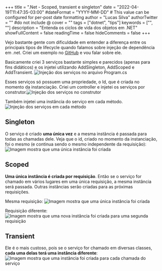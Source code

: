 +++
title = ".Net - Scoped, transient e singleton"
date = "2022-04-19T11:47:35-03:00"
#dateFormat = "YYYY-MM-DD" # This value can be configured for per-post date formatting
author = "Lucas Silva"
authorTwitter = "" #do not include @
cover = ""
tags = ["dotnet", "tips"]
keywords = ["", ""]
description = "Entenda os ciclos de vida dos objetos em .NET"
showFullContent = false
readingTime = false
hideComments = false
+++

Vejo bastante gente com dificuldade em entender a diferença entre os principais tipos de lifecycle quando falamos sobre injeção de dependência em .net. Criei um exemplo no [GitHub](https://github.com/lukelima/LifecycleExample.) e vou falar sobre ele.

Basicamente criei 3 serviços bastante simples e parecidos (apenas para fins didáticos) e os injetei utilizando AddSingleton, AddScoped e AddTransient.
![Injeção dos serviços no arquivo Program.cs](https://dev-to-uploads.s3.amazonaws.com/uploads/articles/8noxoqf10ivwjukmajcf.png)
 
Esses serviços só possuem uma propriedade, o Id, que é criada no momento da instanciação. 
Criei um controller e injetei os serviços por construtor.![Injeção dos serviços no construtor](https://dev-to-uploads.s3.amazonaws.com/uploads/articles/gtxlecy6yja6fdi733us.png)

Também injetei uma instância do serviço em cada método.
![Injeção dos serviços em cada método](https://dev-to-uploads.s3.amazonaws.com/uploads/articles/sbzeyh86fimx3xji9aeu.png)

## Singleton
O serviço é criado **uma única vez** e a mesma instância é passada para todas as chamadas dele. Veja que o id, criado no momento da instanciação, foi o mesmo (e continua sendo o mesmo independente da requisição): 
![Imagem mostra que uma única instância foi criada](https://dev-to-uploads.s3.amazonaws.com/uploads/articles/djf0pqcgxgmr0k59iem2.png)

## Scoped
**Uma única instância é criada por requisição**. Então se o serviço for chamado em vários lugares em uma única requisição, a mesma instância será passada. Outras instâncias serão criadas para as próximas requisições.

Mesma requisição:
![Imagem mostra que uma única instância foi criada](https://dev-to-uploads.s3.amazonaws.com/uploads/articles/wxkot9z4wtnarvh9hvxt.png)

Requisição diferente:
![Imagem mostra que uma nova instância foi criada para uma segunda requisição](https://dev-to-uploads.s3.amazonaws.com/uploads/articles/tg603oilzwhz3luzoo6h.png)
  
## Transient
Ele é o mais custoso, pois se o serviço for chamado em diversas classes, **cada uma delas terá uma instância diferente**:
![Imagem mostra que uma instância foi criada para cada chamada do serviço](https://dev-to-uploads.s3.amazonaws.com/uploads/articles/6ynbb4lr6b78cbg1zx5t.png)
 